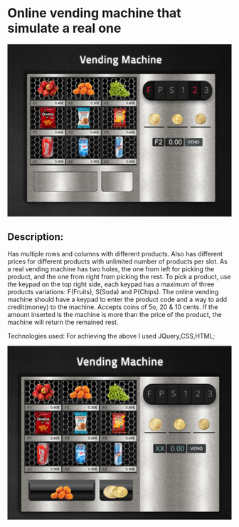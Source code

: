 # Online vending machine that simulate a real one
![Vending Machine](https://github.com/CosminaP/vending-machine/blob/master/docs/images/M-1.png)

## Description: 
Has multiple rows and columns with different products. Also has different prices for different products with unlimited number of products per slot. As a real vending machine has two holes, the one from left for picking the product, and the one from right from picking the rest. To pick a product, use the keypad on the top right side, each keypad has a maximum of three products variations: F(Fruits), S(Soda)
and P(Chips). The online vending machine should have a keypad to enter the product code and a way to add credit(money) to the machine. Accepts coins of 5o, 20 & 10 cents. 
If the amount inserted is the machine is more than the price of the product, the machine will return the remained rest.

Technologies used: For achieving the above I used JQuery,CSS,HTML; 

![Vending Machine](https://github.com/CosminaP/vending-machine/blob/master/docs/images/Machine_1.png)
